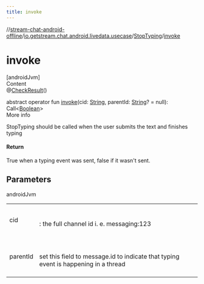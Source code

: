 ```yaml
---
title: invoke
---
```

//[stream-chat-android-offline](../../../index.md)/[io.getstream.chat.android.livedata.usecase](../index.md)/[StopTyping](index.md)/[invoke](invoke.md)



# invoke  
[androidJvm]  
Content  
@[CheckResult](https://developer.android.com/reference/kotlin/androidx/annotation/CheckResult.html)()  
  
abstract operator fun [invoke](invoke.md)(cid: [String](https://kotlinlang.org/api/latest/jvm/stdlib/kotlin/-string/index.html), parentId: [String](https://kotlinlang.org/api/latest/jvm/stdlib/kotlin/-string/index.html)? = null): Call&lt;[Boolean](https://kotlinlang.org/api/latest/jvm/stdlib/kotlin/-boolean/index.html)&gt;  
More info  


StopTyping should be called when the user submits the text and finishes typing



#### Return  


True when a typing event was sent, false if it wasn't sent.



## Parameters  
  
androidJvm  
  
| | |
|---|---|
| <a name="io.getstream.chat.android.livedata.usecase/StopTyping/invoke/#kotlin.String#kotlin.String?/PointingToDeclaration/"></a>cid| <a name="io.getstream.chat.android.livedata.usecase/StopTyping/invoke/#kotlin.String#kotlin.String?/PointingToDeclaration/"></a><br/><br/>: the full channel id i. e. messaging:123<br/><br/>|
| <a name="io.getstream.chat.android.livedata.usecase/StopTyping/invoke/#kotlin.String#kotlin.String?/PointingToDeclaration/"></a>parentId| <a name="io.getstream.chat.android.livedata.usecase/StopTyping/invoke/#kotlin.String#kotlin.String?/PointingToDeclaration/"></a><br/><br/>set this field to message.id to indicate that typing event is happening in a thread<br/><br/>|
  
  



